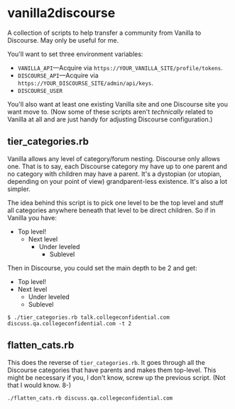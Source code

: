 # vanilla2discourse

A collection of scripts to help transfer a community from Vanilla to
Discourse. May only be useful for me.

You'll want to set three environment variables:

* `VANILLA_API`&mdash;Acquire via `https://YOUR_VANILLA_SITE/profile/tokens`.
* `DISCOURSE_API`&mdash;Acquire via `https://YOUR_DISCOURSE_SITE/admin/api/keys`.
* `DISCOURSE_USER`

You'll also want at least one existing Vanilla site and one Discourse
site you want move to. (Now some of these scripts aren't _technically_
related to Vanilla at all and are just handy for adjusting Discourse
configuration.)

## tier_categories.rb

Vanilla allows any level of category/forum nesting. Discourse only
allows one. That is to say, each Discourse category my have up to one
parent and no category with children may have a parent. It's a
dystopian (or utopian, depending on your point of view)
grandparent-less existence. It's also a lot simpler.

The idea behind this script is to pick one level to be the top level
and stuff all categories anywhere beneath that level to be direct
children. So if in Vanilla you have:

* Top level!
  * Next level
    * Under leveled
      * Sublevel
    
Then in Discourse, you could set the main depth to be 2 and get:

* Top level!
* Next level
  * Under leveled
  * Sublevel

```
$ ./tier_categories.rb talk.collegeconfidential.com discuss.qa.collegeconfidential.com -t 2
```


## flatten_cats.rb

This does the reverse of `tier_categories.rb`. It goes through all the
Discourse categories that have parents and makes them top-level. This
might be necessary if you, I don't know, screw up the previous
script. (Not that I would know. 8-)

```
./flatten_cats.rb discuss.qa.collegeconfidential.com
```

## 

<!--  LocalWords:  utopian
 -->
